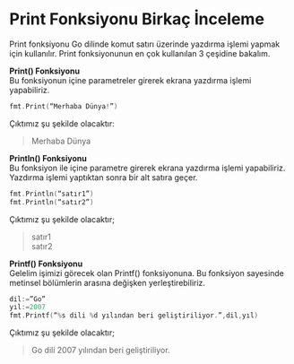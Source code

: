 # Print Fonksiyonu Birkaç İnceleme

Print fonksiyonu Go dilinde komut satırı üzerinde yazdırma işlemi yapmak için kullanılır. Print fonksiyonunun en çok kullanılan 3 çeşidine bakalım.

**Print\(\) Fonksiyonu**  
Bu fonksiyonun içine parametreler girerek ekrana yazdırma işlemi yapabiliriz.

```go
fmt.Print(“Merhaba Dünya!”)
```

Çıktımız şu şekilde olacaktır:

> Merhaba Dünya

**Println\(\) Fonksiyonu**  
Bu fonksiyon ile içine parametre girerek ekrana yazdırma işlemi yapabiliriz. Yazdırma işlemi yaptıktan sonra bir alt satıra geçer.

```go
fmt.Println(“satır1”)
fmt.Println(“satır2”)
```

Çıktımız şu şekilde olacaktır;

> satır1  
> satır2

**Printf\(\) Fonksiyonu**  
Gelelim işimizi görecek olan Printf\(\) fonksiyonuna. Bu fonksiyon sayesinde metinsel bölümlerin arasına değişken yerleştirebiliriz.

```go
dil:=”Go”
yıl:=2007
fmt.Printf(“%s dili %d yılından beri geliştiriliyor.”,dil,yıl)
```

Çıktımız şu şekilde olacaktır;

> Go dili 2007 yılından beri geliştiriliyor.

